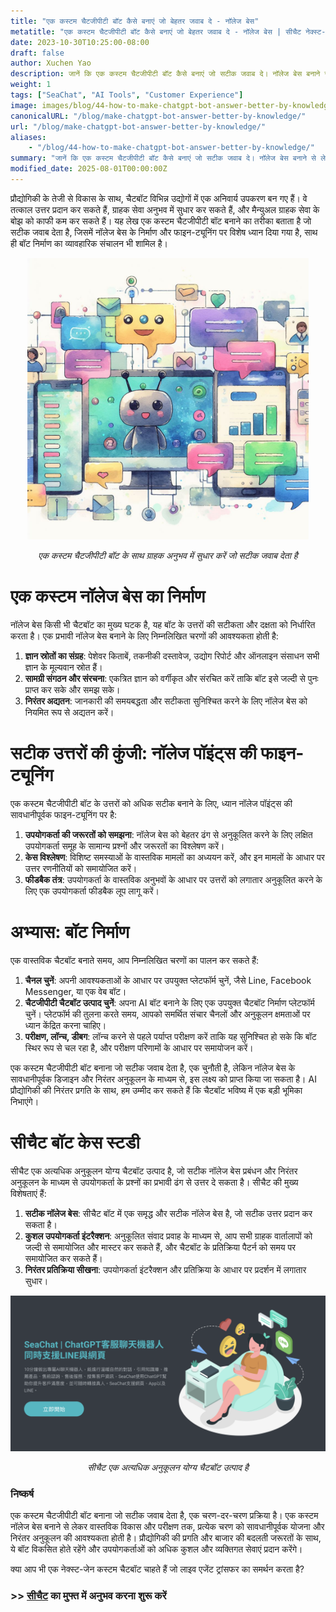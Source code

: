 ```yaml
---
title: "एक कस्टम चैटजीपीटी बॉट कैसे बनाएं जो बेहतर जवाब दे - नॉलेज बेस"
metatitle: "एक कस्टम चैटजीपीटी बॉट कैसे बनाएं जो बेहतर जवाब दे - नॉलेज बेस | सीचैट नेक्स्ट-जेन सीरीज"
date: 2023-10-30T10:25:00-08:00
draft: false
author: Xuchen Yao
description: जानें कि एक कस्टम चैटजीपीटी बॉट कैसे बनाएं जो सटीक जवाब दे। नॉलेज बेस बनाने से लेकर वास्तविक विकास प्रक्रिया तक, जिसमें नॉलेज पॉइंट फाइन-ट्यूनिंग तकनीकें शामिल हैं, और सीचैट बॉट उदाहरण का उपयोग करके सफल कार्यान्वयन का प्रदर्शन करें। आपको कुशल और व्यक्तिगत स्मार्ट चैटबॉट आसानी से बनाने में मदद करने के लिए एक व्यापक गाइड प्रदान करता है।
weight: 1
tags: ["SeaChat", "AI Tools", "Customer Experience"]
image: images/blog/44-how-to-make-chatgpt-bot-answer-better-by-knowledge/44-how-to-make-chatgpt-bot-answer-better-by-knowledge.png
canonicalURL: "/blog/make-chatgpt-bot-answer-better-by-knowledge/"
url: "/blog/make-chatgpt-bot-answer-better-by-knowledge/"
aliases:
    - "/blog/44-how-to-make-chatgpt-bot-answer-better-by-knowledge/"
summary: "जानें कि एक कस्टम चैटजीपीटी बॉट कैसे बनाएं जो सटीक जवाब दे। नॉलेज बेस बनाने से लेकर वास्तविक विकास प्रक्रिया तक, जिसमें नॉलेज पॉइंट फाइन-ट्यूनिंग तकनीकें शामिल हैं, और सीचैट बॉट उदाहरण का उपयोग करके सफल कार्यान्वयन का प्रदर्शन करें। आपको कुशल और व्यक्तिगत स्मार्ट चैटबॉट आसानी से बनाने में मदद करने के लिए एक व्यापक गाइड प्रदान करता है।"
modified_date: 2025-08-01T00:00:00Z
---
```


प्रौद्योगिकी के तेजी से विकास के साथ, चैटबॉट विभिन्न उद्योगों में एक अनिवार्य उपकरण बन गए हैं। वे तत्काल उत्तर प्रदान कर सकते हैं, ग्राहक सेवा अनुभव में सुधार कर सकते हैं, और मैन्युअल ग्राहक सेवा के बोझ को काफी कम कर सकते हैं। यह लेख एक कस्टम चैटजीपीटी बॉट बनाने का तरीका बताता है जो सटीक जवाब देता है, जिसमें नॉलेज बेस के निर्माण और फाइन-ट्यूनिंग पर विशेष ध्यान दिया गया है, साथ ही बॉट निर्माण का व्यावहारिक संचालन भी शामिल है।

<center>
<img height="450px" src="/images/blog/44-how-to-make-chatgpt-bot-answer-better-by-knowledge/1-improve-customer-experience-by-better-chatbot-knowledge.jpeg" alt="एक कस्टम चैटजीपीटी बॉट के साथ ग्राहक अनुभव में सुधार करें जो सटीक जवाब देता है"/>

*एक कस्टम चैटजीपीटी बॉट के साथ ग्राहक अनुभव में सुधार करें जो सटीक जवाब देता है*
</center>

# एक कस्टम नॉलेज बेस का निर्माण
नॉलेज बेस किसी भी चैटबॉट का मुख्य घटक है, यह बॉट के उत्तरों की सटीकता और दक्षता को निर्धारित करता है। एक प्रभावी नॉलेज बेस बनाने के लिए निम्नलिखित चरणों की आवश्यकता होती है:

1. **ज्ञान स्रोतों का संग्रह**: पेशेवर किताबें, तकनीकी दस्तावेज, उद्योग रिपोर्ट और ऑनलाइन संसाधन सभी ज्ञान के मूल्यवान स्रोत हैं।
2. **सामग्री संगठन और संरचना**: एकत्रित ज्ञान को वर्गीकृत और संरचित करें ताकि बॉट इसे जल्दी से पुनः प्राप्त कर सके और समझ सके।
3. **निरंतर अद्यतन**: जानकारी की समयबद्धता और सटीकता सुनिश्चित करने के लिए नॉलेज बेस को नियमित रूप से अद्यतन करें।

# सटीक उत्तरों की कुंजी: नॉलेज पॉइंट्स की फाइन-ट्यूनिंग
एक कस्टम चैटजीपीटी बॉट के उत्तरों को अधिक सटीक बनाने के लिए, ध्यान नॉलेज पॉइंट्स की सावधानीपूर्वक फाइन-ट्यूनिंग पर है:

1. **उपयोगकर्ता की जरूरतों को समझना**: नॉलेज बेस को बेहतर ढंग से अनुकूलित करने के लिए लक्षित उपयोगकर्ता समूह के सामान्य प्रश्नों और जरूरतों का विश्लेषण करें।
2. **केस विश्लेषण**: विशिष्ट समस्याओं के वास्तविक मामलों का अध्ययन करें, और इन मामलों के आधार पर उत्तर रणनीतियों को समायोजित करें।
3. **फीडबैक तंत्र**: उपयोगकर्ता के वास्तविक अनुभवों के आधार पर उत्तरों को लगातार अनुकूलित करने के लिए एक उपयोगकर्ता फीडबैक लूप लागू करें।

# अभ्यास: बॉट निर्माण
एक वास्तविक चैटबॉट बनाते समय, आप निम्नलिखित चरणों का पालन कर सकते हैं:

1. **चैनल चुनें**: अपनी आवश्यकताओं के आधार पर उपयुक्त प्लेटफॉर्म चुनें, जैसे Line, Facebook Messenger, या एक वेब बॉट।
2. **चैटजीपीटी चैटबॉट उत्पाद चुनें**: अपना AI बॉट बनाने के लिए एक उपयुक्त चैटबॉट निर्माण प्लेटफॉर्म चुनें। प्लेटफॉर्म की तुलना करते समय, आपको समर्थित संचार चैनलों और अनुकूलन क्षमताओं पर ध्यान केंद्रित करना चाहिए।
3. **परीक्षण, लॉन्च, डीबग**: लॉन्च करने से पहले पर्याप्त परीक्षण करें ताकि यह सुनिश्चित हो सके कि बॉट स्थिर रूप से चल रहा है, और परीक्षण परिणामों के आधार पर समायोजन करें।

एक कस्टम चैटजीपीटी बॉट बनाना जो सटीक जवाब देता है, एक चुनौती है, लेकिन नॉलेज बेस के सावधानीपूर्वक डिजाइन और निरंतर अनुकूलन के माध्यम से, इस लक्ष्य को प्राप्त किया जा सकता है। AI प्रौद्योगिकी की निरंतर प्रगति के साथ, हम उम्मीद कर सकते हैं कि चैटबॉट भविष्य में एक बड़ी भूमिका निभाएंगे।

# सीचैट बॉट केस स्टडी
सीचैट एक अत्यधिक अनुकूलन योग्य चैटबॉट उत्पाद है, जो सटीक नॉलेज बेस प्रबंधन और निरंतर अनुकूलन के माध्यम से उपयोगकर्ता के प्रश्नों का प्रभावी ढंग से उत्तर दे सकता है। सीचैट की मुख्य विशेषताएं हैं:

1. **सटीक नॉलेज बेस**: सीचैट बॉट में एक समृद्ध और सटीक नॉलेज बेस है, जो सटीक उत्तर प्रदान कर सकता है।
2. **कुशल उपयोगकर्ता इंटरैक्शन**: अनुकूलित संवाद प्रवाह के माध्यम से, आप सभी ग्राहक वार्तालापों को जल्दी से समायोजित और मास्टर कर सकते हैं, और चैटबॉट के प्रतिक्रिया पैटर्न को समय पर समायोजित कर सकते हैं।
3. **निरंतर प्रतिक्रिया सीखना**: उपयोगकर्ता इंटरैक्शन और प्रतिक्रिया के आधार पर प्रदर्शन में लगातार सुधार।

<center>
<img src="/images/blog/44-how-to-make-chatgpt-bot-answer-better-by-knowledge/2-seachat-can-customize-knowledge.png" alt="सीचैट एक अत्यधिक अनुकूलन योग्य चैटबॉट उत्पाद है"/>

*सीचैट एक अत्यधिक अनुकूलन योग्य चैटबॉट उत्पाद है*
</center>

### निष्कर्ष
एक कस्टम चैटजीपीटी बॉट बनाना जो सटीक जवाब देता है, एक चरण-दर-चरण प्रक्रिया है। एक कस्टम नॉलेज बेस बनाने से लेकर वास्तविक विकास और परीक्षण तक, प्रत्येक चरण को सावधानीपूर्वक योजना और निरंतर अनुकूलन की आवश्यकता होती है। प्रौद्योगिकी की प्रगति और बाजार की बदलती जरूरतों के साथ, ये बॉट विकसित होते रहेंगे और उपयोगकर्ताओं को अधिक कुशल और व्यक्तिगत सेवाएं प्रदान करेंगे।

क्या आप भी एक नेक्स्ट-जेन कस्टम चैटबॉट चाहते हैं जो लाइव एजेंट ट्रांसफर का समर्थन करता है?
### >> [सीचैट](https://chat.seasalt.ai/?utm_source=blog) का मुफ्त में अनुभव करना शुरू करें
